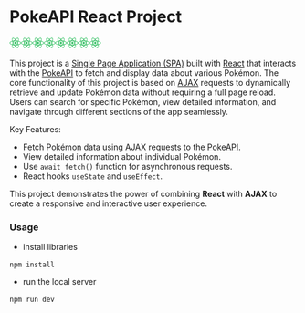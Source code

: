
# PokeAPI React Project

<img width=20 height=20 src="./public/react-brands-solid.svg"><img width=20 height=20 src="./public/react-brands-solid.svg"><img width=20 height=20 src="./public/react-brands-solid.svg"><img width=20 height=20 src="./public/react-brands-solid.svg"><img width=20 height=20 src="./public/react-brands-solid.svg"><img width=20 height=20 src="./public/react-brands-solid.svg"><img width=20 height=20 src="./public/react-brands-solid.svg"><img width=20 height=20 src="./public/react-brands-solid.svg">

This project is a [Single Page Application (SPA)](https://developer.mozilla.org/en-US/docs/Glossary/SPA) built with [React](https://react.dev/) that interacts with the [PokeAPI](https://pokeapi.co/) to fetch and display data about various Pokémon. The core functionality of this project is based on [AJAX](https://developer.mozilla.org/en-US/docs/Glossary/AJAX) requests to dynamically retrieve and update Pokémon data without requiring a full page reload. Users can search for specific Pokémon, view detailed information, and navigate through different sections of the app seamlessly.

Key Features:
- Fetch Pokémon data using AJAX requests to the [PokeAPI](https://pokeapi.co/).
- View detailed information about individual Pokémon.
- Use `await fetch()` function for asynchronous requests.
- React hooks `useState` and `useEffect`.

This project demonstrates the power of combining **React** with **AJAX** to create a responsive and interactive user experience.

### Usage

- install libraries

```
npm install
```

- run the local server

```
npm run dev
```
